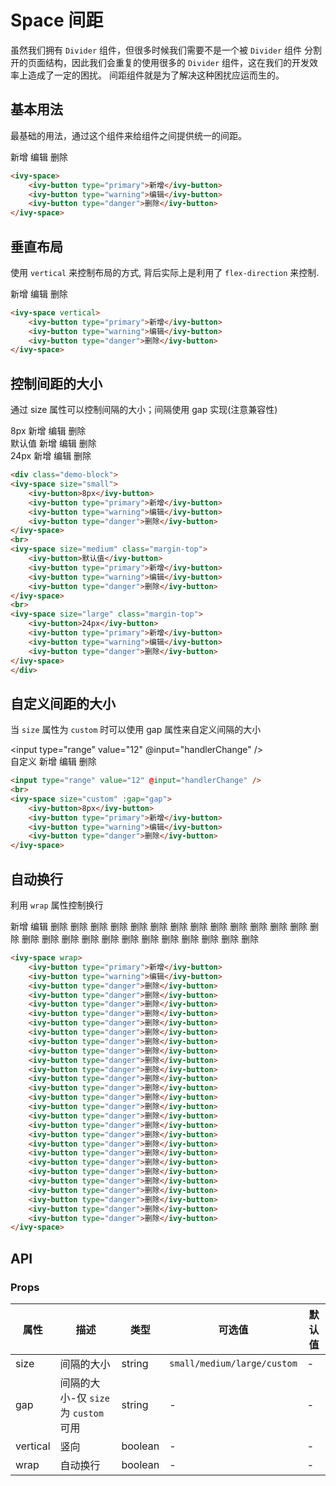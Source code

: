# Space 间距

虽然我们拥有 `Divider` 组件，但很多时候我们需要不是一个被 `Divider` 组件 分割开的页面结构，因此我们会重复的使用很多的 `Divider` 组件，这在我们的开发效率上造成了一定的困扰。 间距组件就是为了解决这种困扰应运而生的。

## 基本用法

最基础的用法，通过这个组件来给组件之间提供统一的间距。

<ivy-space>
    <ivy-button type="primary">新增</ivy-button>
    <ivy-button type="warning">编辑</ivy-button>
    <ivy-button type="danger">删除</ivy-button>
</ivy-space>

```html
<ivy-space>
    <ivy-button type="primary">新增</ivy-button>
    <ivy-button type="warning">编辑</ivy-button>
    <ivy-button type="danger">删除</ivy-button>
</ivy-space>
```

## 垂直布局

使用 `vertical` 来控制布局的方式, 背后实际上是利用了 `flex-direction` 来控制.

<ivy-space vertical>
    <ivy-button type="primary">新增</ivy-button>
    <ivy-button type="warning">编辑</ivy-button>
    <ivy-button type="danger">删除</ivy-button>
</ivy-space>

```html
<ivy-space vertical>
    <ivy-button type="primary">新增</ivy-button>
    <ivy-button type="warning">编辑</ivy-button>
    <ivy-button type="danger">删除</ivy-button>
</ivy-space>
```

## 控制间距的大小

通过 size 属性可以控制间隔的大小；间隔使用 gap 实现(注意兼容性)

<div class="demo-block">
<ivy-space size="small">
    <ivy-button>8px</ivy-button>
    <ivy-button type="primary">新增</ivy-button>
    <ivy-button type="warning">编辑</ivy-button>
    <ivy-button type="danger">删除</ivy-button>
</ivy-space>
<br>
<ivy-space size="medium" class="margin-top">
    <ivy-button>默认值</ivy-button>
    <ivy-button type="primary">新增</ivy-button>
    <ivy-button type="warning">编辑</ivy-button>
    <ivy-button type="danger">删除</ivy-button>
</ivy-space>
<br>
<ivy-space size="large" class="margin-top">
    <ivy-button>24px</ivy-button>
    <ivy-button type="primary">新增</ivy-button>
    <ivy-button type="warning">编辑</ivy-button>
    <ivy-button type="danger">删除</ivy-button>
</ivy-space>
</div>

```html
<div class="demo-block">
<ivy-space size="small">
    <ivy-button>8px</ivy-button>
    <ivy-button type="primary">新增</ivy-button>
    <ivy-button type="warning">编辑</ivy-button>
    <ivy-button type="danger">删除</ivy-button>
</ivy-space>
<br>
<ivy-space size="medium" class="margin-top">
    <ivy-button>默认值</ivy-button>
    <ivy-button type="primary">新增</ivy-button>
    <ivy-button type="warning">编辑</ivy-button>
    <ivy-button type="danger">删除</ivy-button>
</ivy-space>
<br>
<ivy-space size="large" class="margin-top">
    <ivy-button>24px</ivy-button>
    <ivy-button type="primary">新增</ivy-button>
    <ivy-button type="warning">编辑</ivy-button>
    <ivy-button type="danger">删除</ivy-button>
</ivy-space>
</div>
```

## 自定义间距的大小

当 `size` 属性为 `custom` 时可以使用 gap 属性来自定义间隔的大小

<input type="range" value="12" @input="handlerChange" />
<br>
<ivy-space size="custom" :gap="gap">
    <ivy-button>自定义</ivy-button>
    <ivy-button type="primary">新增</ivy-button>
    <ivy-button type="warning">编辑</ivy-button>
    <ivy-button type="danger">删除</ivy-button>
</ivy-space>

```html
<input type="range" value="12" @input="handlerChange" />
<br>
<ivy-space size="custom" :gap="gap">
    <ivy-button>8px</ivy-button>
    <ivy-button type="primary">新增</ivy-button>
    <ivy-button type="warning">编辑</ivy-button>
    <ivy-button type="danger">删除</ivy-button>
</ivy-space>
```

## 自动换行

利用 `wrap` 属性控制换行

<ivy-space wrap>
    <ivy-button type="primary">新增</ivy-button>
    <ivy-button type="warning">编辑</ivy-button>
    <ivy-button type="danger">删除</ivy-button>
    <ivy-button type="danger">删除</ivy-button>
    <ivy-button type="danger">删除</ivy-button>
    <ivy-button type="danger">删除</ivy-button>
    <ivy-button type="danger">删除</ivy-button>
    <ivy-button type="danger">删除</ivy-button>
    <ivy-button type="danger">删除</ivy-button>
    <ivy-button type="danger">删除</ivy-button>
    <ivy-button type="danger">删除</ivy-button>
    <ivy-button type="danger">删除</ivy-button>
    <ivy-button type="danger">删除</ivy-button>
    <ivy-button type="danger">删除</ivy-button>
    <ivy-button type="danger">删除</ivy-button>
    <ivy-button type="danger">删除</ivy-button>
    <ivy-button type="danger">删除</ivy-button>
    <ivy-button type="danger">删除</ivy-button>
    <ivy-button type="danger">删除</ivy-button>
    <ivy-button type="danger">删除</ivy-button>
    <ivy-button type="danger">删除</ivy-button>
    <ivy-button type="danger">删除</ivy-button>
    <ivy-button type="danger">删除</ivy-button>
    <ivy-button type="danger">删除</ivy-button>
    <ivy-button type="danger">删除</ivy-button>
    <ivy-button type="danger">删除</ivy-button>
    <ivy-button type="danger">删除</ivy-button>
    <ivy-button type="danger">删除</ivy-button>
</ivy-space>

```html
<ivy-space wrap>
    <ivy-button type="primary">新增</ivy-button>
    <ivy-button type="warning">编辑</ivy-button>
    <ivy-button type="danger">删除</ivy-button>
    <ivy-button type="danger">删除</ivy-button>
    <ivy-button type="danger">删除</ivy-button>
    <ivy-button type="danger">删除</ivy-button>
    <ivy-button type="danger">删除</ivy-button>
    <ivy-button type="danger">删除</ivy-button>
    <ivy-button type="danger">删除</ivy-button>
    <ivy-button type="danger">删除</ivy-button>
    <ivy-button type="danger">删除</ivy-button>
    <ivy-button type="danger">删除</ivy-button>
    <ivy-button type="danger">删除</ivy-button>
    <ivy-button type="danger">删除</ivy-button>
    <ivy-button type="danger">删除</ivy-button>
    <ivy-button type="danger">删除</ivy-button>
    <ivy-button type="danger">删除</ivy-button>
    <ivy-button type="danger">删除</ivy-button>
    <ivy-button type="danger">删除</ivy-button>
    <ivy-button type="danger">删除</ivy-button>
    <ivy-button type="danger">删除</ivy-button>
    <ivy-button type="danger">删除</ivy-button>
    <ivy-button type="danger">删除</ivy-button>
    <ivy-button type="danger">删除</ivy-button>
    <ivy-button type="danger">删除</ivy-button>
    <ivy-button type="danger">删除</ivy-button>
    <ivy-button type="danger">删除</ivy-button>
    <ivy-button type="danger">删除</ivy-button>
</ivy-space>
```


## API

### Props

| 属性      | 描述                           | 类型      | 可选值                         | 默认值 |
|---------|------------------------------|---------|-----------------------------|-----|
| size    | 间隔的大小                        | string  | `small/medium/large/custom` | -   |
| gap     | 间隔的大小-仅 `size` 为 `custom` 可用 | string  | -                           | -   |
| vertical | 竖向                           | boolean | -                           | -   |
| wrap    | 自动换行                         | boolean | -                           | -   |

<script setup>
import { ref } from 'vue';

const gap = ref('12px');
const handlerChange = ev => {
    const value = ev.target.value;
    gap.value = value + 'px'
}
</script>
